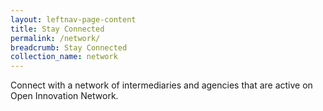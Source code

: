 ```yaml
---
layout: leftnav-page-content
title: Stay Connected
permalink: /network/
breadcrumb: Stay Connected 
collection_name: network
---
```

Connect with a network of intermediaries and agencies that are active on Open Innovation Network. 
